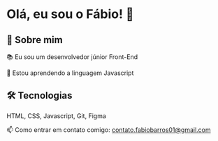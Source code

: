 
# Olá, eu sou o Fábio! 👋


## 🚀 Sobre mim

📚 Eu sou um desenvolvedor júnior Front-End

🧠 Estou aprendendo a linguagem Javascript

## 🛠 Tecnologias
HTML, CSS, Javascript, Git, Figma


📫 Como entrar em contato comigo: contato.fabiobarros01@gmail.com
